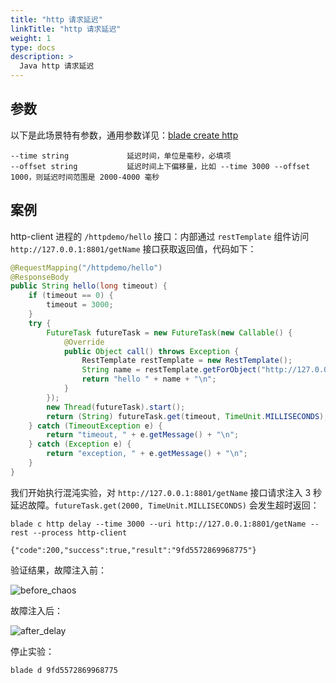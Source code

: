 ```yaml
---
title: "http 请求延迟"
linkTitle: "http 请求延迟"
weight: 1
type: docs
description: >
  Java http 请求延迟
---
```

## 参数

以下是此场景特有参数，通用参数详见：[blade create http](../)

```text
--time string             延迟时间，单位是毫秒，必填项
--offset string           延迟时间上下偏移量，比如 --time 3000 --offset 1000，则延迟时间范围是 2000-4000 毫秒
```

## 案例

http-client 进程的 `/httpdemo/hello` 接口：内部通过 `restTemplate` 组件访问 `http://127.0.0.1:8801/getName` 接口获取返回值，代码如下：

```java
@RequestMapping("/httpdemo/hello")
@ResponseBody
public String hello(long timeout) {
    if (timeout == 0) {
        timeout = 3000;
    }
    try {
        FutureTask futureTask = new FutureTask(new Callable() {
            @Override
            public Object call() throws Exception {
                RestTemplate restTemplate = new RestTemplate();
                String name = restTemplate.getForObject("http://127.0.0.1:8801/getName?name=friend", String.class);
                return "hello " + name + "\n";
            }
        });
        new Thread(futureTask).start();
        return (String) futureTask.get(timeout, TimeUnit.MILLISECONDS);
    } catch (TimeoutException e) {
        return "timeout, " + e.getMessage() + "\n";
    } catch (Exception e) {
        return "exception, " + e.getMessage() + "\n";
    }
}
```

我们开始执行混沌实验，对 `http://127.0.0.1:8801/getName` 接口请求注入 3 秒延迟故障。`futureTask.get(2000, TimeUnit.MILLISECONDS)` 会发生超时返回：

```shell
blade c http delay --time 3000 --uri http://127.0.0.1:8801/getName --rest --process http-client

{"code":200,"success":true,"result":"9fd5572869968775"}
```

验证结果，故障注入前：

![before_chaos](https://tvax2.sinaimg.cn/large/ad5fbf65ly1gg38fntcpij20dw023wes.jpg)

故障注入后：

![after_delay](https://tvax1.sinaimg.cn/large/ad5fbf65ly1gg38fx5xgcj20dw024dg5.jpg)

停止实验：

```shell
blade d 9fd5572869968775
```
